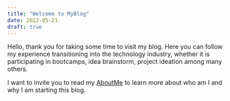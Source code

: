```yaml
---
title: "Welcome to MyBlog"
date: 2022-05-21
draft: true
---
```


Hello, thank you for taking some time to visit my blog. Here you can follow my experience transitioning into the technology industry, whether it is participating in bootcamps, idea brainstorm, project ideation among many others.

I want to invite you to read my [AboutMe](https://rorrostieta.github.io/blog/about/) to learn more about who am I and why I am starting this blog.
